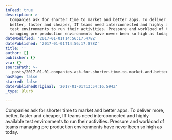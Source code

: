 ```yaml
---
inFeed: true
description: >-
  Companies ask for shorter time to market and better apps. To deliver more,
  better, faster and cheaper, IT teams need interconnected and highly available
  test environments to run their activities. Pressure and workload of teams
  managing pre production environments have never been so high as today.
dateModified: '2017-01-01T14:56:17.478Z'
datePublished: '2017-01-01T14:56:17.878Z'
title: ''
author: []
publisher: {}
via: {}
sourcePath: >-
  _posts/2017-01-01-companies-ask-for-shorter-time-to-market-and-better-apps-to.md
hasPage: false
starred: false
datePublishedOriginal: '2017-01-01T13:54:16.594Z'
_type: Blurb

---
```

Companies ask for shorter time to market and better apps. To deliver more, better, faster and cheaper, IT teams need interconnected and highly available test environments to run their activities. Pressure and workload of teams managing pre production environments have never been so high as today.